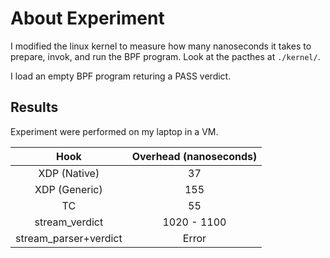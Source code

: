 # About Experiment

I modified the linux kernel to measure how many nanoseconds it takes to
prepare, invok, and run the BPF program. Look at the pacthes at `./kernel/`.

I load an empty BPF program returing a PASS verdict.


## Results

Experiment were performed on my laptop in a VM.

| Hook | Overhead (nanoseconds) |
|:----:|:----------------------:|
| XDP (Native) | 37                     |
| XDP (Generic) | 155 |
| TC   | 55                     |
| stream_verdict | 1020 - 1100  |
| stream_parser+verdict | Error |

